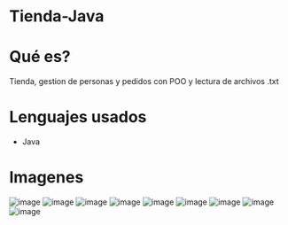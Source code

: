 # Tienda-Java
# Qué es?
Tienda, gestion de personas y pedidos con POO y lectura de archivos .txt
# Lenguajes usados
* Java
# Imagenes
![image](https://user-images.githubusercontent.com/67757313/188789642-aa4c9896-ece2-4701-8652-ada1a0c9b0e9.png)
![image](https://user-images.githubusercontent.com/67757313/188789691-61b9f5de-45c1-4dc9-b6f4-a2a920ff58f2.png)
![image](https://user-images.githubusercontent.com/67757313/188789718-b752db0f-5a3e-4edc-a84d-fd6cc22cda02.png)
![image](https://user-images.githubusercontent.com/67757313/188789734-203400b0-2078-4303-bacb-d7435249710a.png)
![image](https://user-images.githubusercontent.com/67757313/188789751-709d2405-325e-41bb-9bd7-53af0b0ef278.png)
![image](https://user-images.githubusercontent.com/67757313/188789772-d9d97bc9-8ec5-4126-a18d-dc6a46bfc73a.png)
![image](https://user-images.githubusercontent.com/67757313/188789791-4cf82664-7e1d-4847-aee8-7a44ab993f2d.png)
![image](https://user-images.githubusercontent.com/67757313/188789809-653a9549-f9de-40ed-b63d-0050af276536.png)
![image](https://user-images.githubusercontent.com/67757313/188790029-ae594051-c31c-4267-b3f7-5e418dacfcd8.png)
